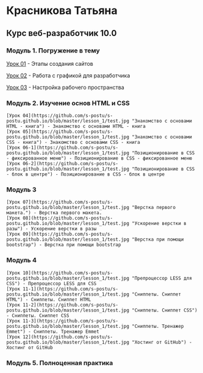 # Красникова Татьяна
## Курс веб-разработчик 10.0


### Модуль 1. Погружение в тему
[Урок 01](https://github.com/s-postu/s-postu.github.io/blob/master/lesson_1/test.jpg "Этапы создания сайтов") - Этапы создания сайтов

[Урок 02](https://yadi.sk/d/KcUPeKlB3NQzWi "Работа с графикой для разработчика") - Работа с графикой для разработчика

[Урок 03](https://github.com/s-postu/s-postu.github.io/tree/master/lesson_03 "Настройка рабочего пространства") - Настройка рабочего пространства

### Модуль 2. Изучение основ HTML и CSS

    [Урок 04](https://github.com/s-postu/s-postu.github.io/blob/master/lesson_1/test.jpg "Знакомство с основами HTML - книга") - Знакомство с основами HTML - книга
    [Урок 05](https://github.com/s-postu/s-postu.github.io/blob/master/lesson_1/test.jpg "Знакомство с основами CSS - книга") - Знакомство с основами CSS - книга
    [Урок 06-1](https://github.com/s-postu/s-postu.github.io/blob/master/lesson_1/test.jpg "Позиционирование в CSS - фиксированное меню") - Позиционирование в CSS - фиксированное меню
    [Урок 06-2](https://github.com/s-postu/s-postu.github.io/blob/master/lesson_1/test.jpg "Позиционирование в CSS - блок в центре") - Позиционирование в CSS - блок в центре
    
### Модуль 3

    [Урок 07](https://github.com/s-postu/s-postu.github.io/blob/master/lesson_1/test.jpg "Верстка первого макета.") - Верстка первого макета.
    [Урок 08](https://github.com/s-postu/s-postu.github.io/blob/master/lesson_1/test.jpg "Ускорение верстки в разы") - Ускорение верстки в разы
    [Урок 09](https://github.com/s-postu/s-postu.github.io/blob/master/lesson_1/test.jpg "Верстка при помощи bootstrap") - Верстка при помощи bootstrap
    
### Модуль 4

    [Урок 10](https://github.com/s-postu/s-postu.github.io/blob/master/lesson_1/test.jpg "Препроцессор LESS для CSS") - Препроцессор LESS для CSS
    [Урок 11-1](https://github.com/s-postu/s-postu.github.io/blob/master/lesson_1/test.jpg "Сниппеты. Сниппет HTML") - Сниппеты. Сниппет HTML
    [Урок 11-2](https://github.com/s-postu/s-postu.github.io/blob/master/lesson_1/test.jpg "Сниппеты. Сниппет CSS") - Сниппеты. Сниппет CSS
    [Урок 11-3](https://github.com/s-postu/s-postu.github.io/blob/master/lesson_1/test.jpg "Сниппеты. Тренажер Emmet") - Сниппеты. Тренажер Emmet
    [Урок 12](https://github.com/s-postu/s-postu.github.io/blob/master/lesson_1/test.jpg "Хостинг от GitHub") - Хостинг от GitHub
    
### Модуль 5. Полноценная практика


